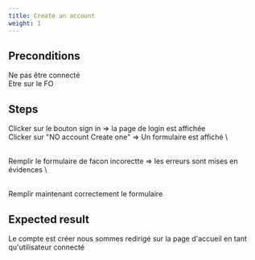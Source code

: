 ```yaml
---
title: Create an account
weight: 1
---
```


## Preconditions

Ne pas être connecté\
Etre sur le FO
## Steps

Clicker sur le bouton sign in => la page de login est affichée\
Clicker sur "NO account Create one" => Un formulaire est affiché\
\
Remplir le formulaire de facon incorectte => les erreurs sont mises en évidences\
\
Remplir maintenant correctement le formulaire

## Expected result

Le compte est créer nous sommes redirigé sur la page d'accueil en tant qu'utilisateur connecté

